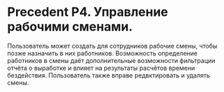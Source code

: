 Precedent P4. Управление рабочими сменами.
===================================================================

Пользователь может создать для сотрудников рабочие смены, чтобы позже 
назначить в них работников. Возможность определение работников в смены
даёт дополнительные возможности фильтрации отчёта о выработке и влияет на
результаты расчётов времени бездействия.
Пользователь также вправе редвктировать и удалять смены.

